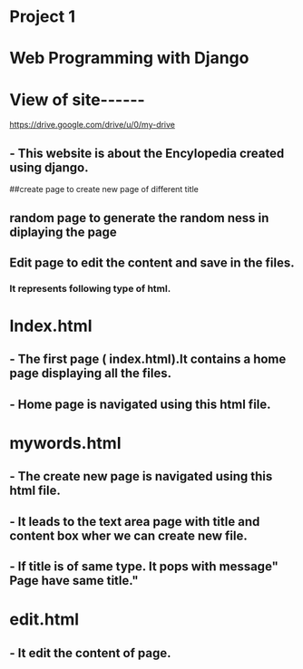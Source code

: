 #  Project 1

# Web Programming with Django
# View of site------

https://drive.google.com/drive/u/0/my-drive

## - This website is about the Encylopedia created using django.

##create page to create new page of different title
## random page to generate the random ness in diplaying the page
## Edit page to edit the content and save in the files.

### It represents following type of html.

# Index.html
## - The first page ( index.html).It contains a home page displaying all the files. 
## - Home page is navigated using this html file.

# mywords.html
## - The create new page is navigated using this html file.
## - It leads to the text area page with title and content box wher we can create new file.
## - If title is of same type. It pops with message" Page have same title."

# edit.html
## - It edit the content of page.




